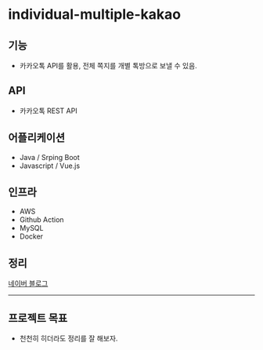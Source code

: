 # individual-multiple-kakao

## 기능
- 카카오톡 API를 활용, 전체 쪽지를 개별 톡방으로 보낼 수 있음.

## API
- 카카오톡 REST API

## 어플리케이션
- Java / Srping Boot
- Javascript / Vue.js

## 인프라
- AWS
- Github Action
- MySQL
- Docker

## 정리
[네이버 블로그](https://blog.naver.com/isanghae_ssi)

---

## 프로젝트 목표
- 천천히 히더라도 정리를 잘 해보자.
